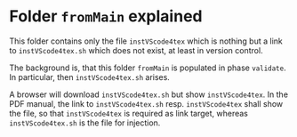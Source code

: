 <!-- markdownlint-disable no-trailing-spaces -->
<!-- markdownlint-disable no-inline-html -->

# Folder `fromMain` explained 

This folder contains only the file `instVScode4tex` 
which is nothing but a link to `instVScode4tex.sh` which does not exist, 
at least in version control. 

The background is, that this folder `fromMain` is populated in phase `validate`. 
In particular, then `instVScode4tex.sh` arises. 

A browser will download `instVScode4tex.sh` but show `instVScode4tex`. 
In the PDF manual, the link to `instVScode4tex.sh` resp. `instVScode4tex` 
shall show the file, so that `instVScode4tex` is required as link target, 
whereas `instVScode4tex.sh` is the file for injection. 